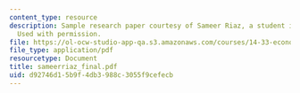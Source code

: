 ```yaml
---
content_type: resource
description: Sample research paper courtesy of Sameer Riaz, a student in the class.
  Used with permission.
file: https://ol-ocw-studio-app-qa.s3.amazonaws.com/courses/14-33-economics-research-and-communication-spring-2005/d92746d15b9f4db3988c3055f9cefecb_sameerriaz_final.pdf
file_type: application/pdf
resourcetype: Document
title: sameerriaz_final.pdf
uid: d92746d1-5b9f-4db3-988c-3055f9cefecb
---
```

